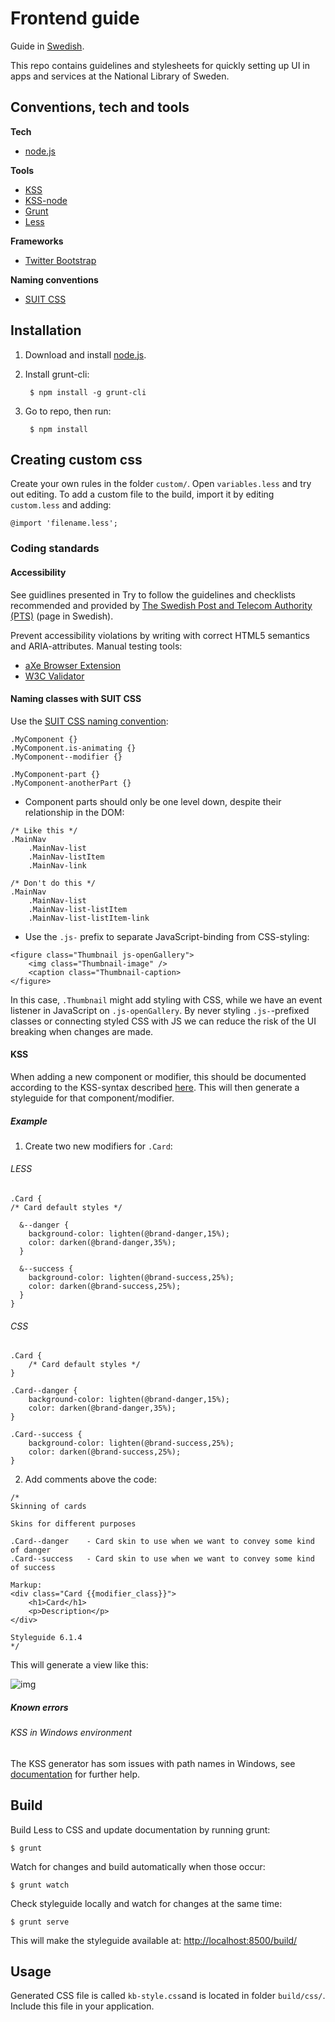 # Frontend guide 

Guide in [Swedish](https://github.com/Kungbib/frontend-guide/blob/master/README-sv.md).

This repo contains guidelines and stylesheets for quickly setting up UI in apps and services at the National Library of Sweden. 

## Conventions, tech and tools
**Tech**
- [node.js](https://nodejs.org/download/)

**Tools**
- [KSS](https://github.com/kneath/kss)
- [KSS-node](https://github.com/kss-node/kss-node)
- [Grunt](https://gruntjs.com/)
- [Less](http://lesscss.org/)

**Frameworks**
- [Twitter Bootstrap](https://github.com/twbs/bootstrap)

**Naming conventions**
- [SUIT CSS](https://suitcss.github.io)


## Installation

1. Download and install [node.js](https://nodejs.org/download/).

2. Install grunt-cli:

        $ npm install -g grunt-cli

3. Go to repo, then run:

        $ npm install


## Creating custom css

Create your own rules in the folder `custom/`. Open `variables.less` and try out editing. To add a custom file to the build, import it by editing `custom.less` and adding:

    @import 'filename.less';

### Coding standards

#### Accessibility
See guidlines presented in 
Try to follow the guidelines and checklists recommended and provided by [The Swedish Post and Telecom Authority (PTS)](https://webbriktlinjer.se/checklistor/) (page in Swedish). 

Prevent accessibility violations by writing with correct HTML5 semantics and ARIA-attributes. Manual testing tools:

- [aXe Browser Extension](https://axe-core.org/)
- [W3C Validator](https://validator.w3.org/)


#### Naming classes with SUIT CSS

Use the [SUIT CSS naming convention](https://github.com/suitcss/suit/blob/master/doc/naming-conventions.md):

````
.MyComponent {}
.MyComponent.is-animating {}
.MyComponent--modifier {}

.MyComponent-part {}
.MyComponent-anotherPart {}
````

- Component parts should only be one level down, despite their relationship in the DOM:

```
/* Like this */
.MainNav
    .MainNav-list
    .MainNav-listItem
    .MainNav-link

/* Don't do this */
.MainNav
    .MainNav-list
    .MainNav-list-listItem
    .MainNav-list-listItem-link
```
- Use the `.js-` prefix to separate JavaScript-binding from CSS-styling:

````
<figure class="Thumbnail js-openGallery">
    <img class="Thumbnail-image" />
    <caption class="Thumbnail-caption>
</figure>
````
In this case, `.Thumbnail` might add styling with CSS, while we have an event listener in JavaScript on `.js-openGallery`. By never styling `.js-`-prefixed classes or connecting styled CSS with JS we can reduce the risk of the UI breaking when changes are made.

#### KSS

When adding a new component or modifier, this should be documented according to the KSS-syntax described [here](http://warpspire.com/kss/syntax/). This will then generate a styleguide for that component/modifier. 


##### Example

1. Create two new modifiers for `.Card`:

###### LESS

    .Card {
    /* Card default styles */

      &--danger {
        background-color: lighten(@brand-danger,15%);
        color: darken(@brand-danger,35%);
      }

      &--success {
        background-color: lighten(@brand-success,25%);
        color: darken(@brand-success,25%);
      }
    }

###### CSS

    .Card {
        /* Card default styles */
    }

    .Card--danger {
        background-color: lighten(@brand-danger,15%);
        color: darken(@brand-danger,35%);  
    }

    .Card--success {
        background-color: lighten(@brand-success,25%);
        color: darken(@brand-success,25%);   
    }

2. Add comments above the code:

```
/*
Skinning of cards

Skins for different purposes

.Card--danger    - Card skin to use when we want to convey some kind of danger
.Card--success   - Card skin to use when we want to convey some kind of success

Markup:
<div class="Card {{modifier_class}}">
    <h1>Card</h1>
    <p>Description</p>
</div>

Styleguide 6.1.4
*/
```

This will generate a view like this:

![img](https://dl.dropboxusercontent.com/u/2316209/Screenshot%202015-06-03%2016.24.39.png)

##### Known errors
###### KSS in Windows environment

The KSS generator has som issues with path names in Windows, see [documentation](https://github.com/igor-dv/grunt-kss/commit/c23f26a2499fdeac2e9ca9a313771b2b6c7f8043) for further help.


## Build

Build Less to CSS and update documentation by running grunt:

    $ grunt

Watch for changes and build automatically when those occur:

    $ grunt watch

Check styleguide locally and watch for changes at the same time:

    $ grunt serve

This will make the styleguide available at: [http://localhost:8500/build/](http://localhost:8500/build/)

## Usage

Generated CSS file is called `kb-style.css`and is located in folder `build/css/`. Include this file in your application.

